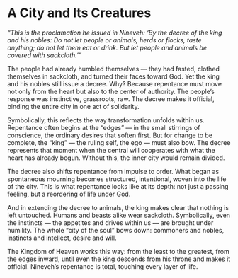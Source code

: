 # A City and Its Creatures

*“This is the proclamation he issued in Nineveh:
‘By the decree of the king and his nobles:
Do not let people or animals, herds or flocks, taste anything; do not let them eat or drink. But let people and animals be covered with sackcloth.’”*

The people had already humbled themselves — they had fasted, clothed themselves in sackcloth, and turned their faces toward God. Yet the king and his nobles still issue a decree. Why? Because repentance must move not only from the heart but also to the center of authority. The people’s response was instinctive, grassroots, raw. The decree makes it official, binding the entire city in one act of solidarity.

Symbolically, this reflects the way transformation unfolds within us. Repentance often begins at the “edges” — in the small stirrings of conscience, the ordinary desires that soften first. But for change to be complete, the “king” — the ruling self, the ego — must also bow. The decree represents that moment when the central will cooperates with what the heart has already begun. Without this, the inner city would remain divided.

The decree also shifts repentance from impulse to order. What began as spontaneous mourning becomes structured, intentional, woven into the life of the city. This is what repentance looks like at its depth: not just a passing feeling, but a reordering of life under God.

And in extending the decree to animals, the king makes clear that nothing is left untouched. Humans and beasts alike wear sackcloth. Symbolically, even the instincts — the appetites and drives within us — are brought under humility. The whole “city of the soul” bows down: commoners and nobles, instincts and intellect, desire and will.

The Kingdom of Heaven works this way: from the least to the greatest, from the edges inward, until even the king descends from his throne and makes it official. Nineveh’s repentance is total, touching every layer of life.
